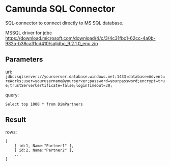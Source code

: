 # Camunda SQL Connector

SQL-connector to connect directly to MS SQL database.

MSSQL driver for jdbc https://download.microsoft.com/download/4/c/3/4c31fbc1-62cc-4a0b-932a-b38ca31cd410/sqljdbc_9.2.1.0_enu.zip

## Parameters

uri: 
```jdbc:sqlserver://yourserver.database.windows.net:1433;database=AdventureWorks;user=yourusername@yourserver;password=yourpassword;encrypt=true;trustServerCertificate=false;loginTimeout=30;```

query:
```
Select top 1000 * from DimPartners
```


## Result

rows:
```
[
	[ id:1, Name:"Partner1" ],
	[ id:2, Name:"Partner2" ],
	...
]
```
